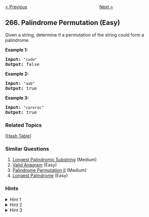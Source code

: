 <!--|This file generated by command(leetcode description); DO NOT EDIT.    |-->
<!--+----------------------------------------------------------------------+-->
<!--|@author    Openset <openset.wang@gmail.com>                           |-->
<!--|@link      https://github.com/openset                                 |-->
<!--|@home      https://github.com/openset/leetcode                        |-->
<!--+----------------------------------------------------------------------+-->

[< Previous](https://github.com/openset/leetcode/tree/master/problems/paint-house-ii "Paint House II")
　　　　　　　　　　　　　　　　
[Next >](https://github.com/openset/leetcode/tree/master/problems/palindrome-permutation-ii "Palindrome Permutation II")

## 266. Palindrome Permutation (Easy)

<p>Given a string, determine if a permutation of the string could form a palindrome.</p>

<p><strong>Example 1:</strong></p>

<pre><strong>Input:</strong> <code>&quot;code&quot;</code>
<strong>Output:</strong> false</pre>

<p><strong>Example 2:</strong></p>

<pre><strong>Input:</strong> <code>&quot;aab&quot;</code>
<strong>Output:</strong> true</pre>

<p><strong>Example 3:</strong></p>

<pre><strong>Input:</strong> <code>&quot;carerac&quot;</code>
<strong>Output:</strong> true</pre>

### Related Topics
  [[Hash Table](https://github.com/openset/leetcode/tree/master/tag/hash-table/README.md)]

### Similar Questions
  1. [Longest Palindromic Substring](https://github.com/openset/leetcode/tree/master/problems/longest-palindromic-substring) (Medium)
  1. [Valid Anagram](https://github.com/openset/leetcode/tree/master/problems/valid-anagram) (Easy)
  1. [Palindrome Permutation II](https://github.com/openset/leetcode/tree/master/problems/palindrome-permutation-ii) (Medium)
  1. [Longest Palindrome](https://github.com/openset/leetcode/tree/master/problems/longest-palindrome) (Easy)

### Hints
<details>
<summary>Hint 1</summary>
Consider the palindromes of odd vs even length. What difference do you notice?
</details>
<details>
<summary>Hint 2</summary>
Count the frequency of each character.
</details>
<details>
<summary>Hint 3</summary>
If each character occurs even number of times, then it must be a palindrome. How about character which occurs odd number of times?
</details>
